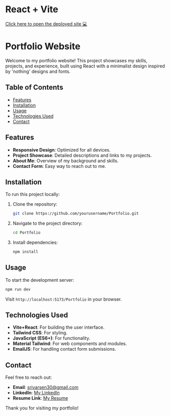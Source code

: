 # React + Vite

[Click here to open the deployed site 💻](https://xiraiya-30.github.io/Portfolio/)


# Portfolio Website

Welcome to my portfolio website! This project showcases my skills, projects, and experience, built using React with a minimalist design inspired by 'nothing' designs and fonts.

## Table of Contents
- [Features](#features)
- [Installation](#installation)
- [Usage](#usage)
- [Technologies Used](#technologies-used)
- [Contact](#contact)

## Features
- **Responsive Design**: Optimized for all devices.
- **Project Showcase**: Detailed descriptions and links to my projects.
- **About Me**: Overview of my background and skills.
- **Contact Form**: Easy way to reach out to me.

## Installation
To run this project locally:

1. Clone the repository:
    ```bash
    git clone https://github.com/yourusername/Portfolio.git
    ```
2. Navigate to the project directory:
    ```bash
    cd Portfolio
    ```
3. Install dependencies:
    ```bash
    npm install
    ```

## Usage
To start the development server:
```bash
npm run dev
```
Visit `http://localhost:5173/Portfolio` in your browser.

## Technologies Used
- **Vite+React**: For building the user interface.
- **Tailwind CSS**: For styling.
- **JavaScript (ES6+)**: For functionality.
- **Material Tailwind**: For web components and modules.
- **EmailJS**: For handling contact form submissions.

## Contact
Feel free to reach out:

- **Email**: srivarsen30@gmail.com
- **LinkedIn**: [My LinkedIn](https://www.linkedin.com/in/srivarsen-r)
- **Resume Link**: [My Resume](https://drive.google.com/file/d/1eAF-Iodwa9zFqMe794uqIjlyyRx7vVao/view?usp=sharing)

Thank you for visiting my portfolio!